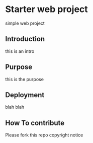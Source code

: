 # Starter web project
simple web project

## Introduction
this is an intro
## Purpose 
 this is the purpose
## Deployment
blah blah
## How To contribute 
Please fork this repo
copyright notice